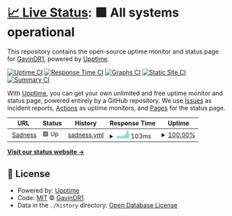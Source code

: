 # [📈 Live Status](https://GavinDR1.github.io/Monitor): <!--live status--> **🟩 All systems operational**

This repository contains the open-source uptime monitor and status page for [GavinDR1](https://GavinDR1.github.io/Monitor), powered by [Upptime](https://github.com/upptime/upptime).

[![Uptime CI](https://github.com/GavinDR1/Monitor/workflows/Uptime%20CI/badge.svg)](https://github.com/GavinDR1/Monitor/actions?query=workflow%3A%22Uptime+CI%22)
[![Response Time CI](https://github.com/GavinDR1/Monitor/workflows/Response%20Time%20CI/badge.svg)](https://github.com/GavinDR1/Monitor/actions?query=workflow%3A%22Response+Time+CI%22)
[![Graphs CI](https://github.com/GavinDR1/Monitor/workflows/Graphs%20CI/badge.svg)](https://github.com/GavinDR1/Monitor/actions?query=workflow%3A%22Graphs+CI%22)
[![Static Site CI](https://github.com/GavinDR1/Monitor/workflows/Static%20Site%20CI/badge.svg)](https://github.com/GavinDR1/Monitor/actions?query=workflow%3A%22Static+Site+CI%22)
[![Summary CI](https://github.com/GavinDR1/Monitor/workflows/Summary%20CI/badge.svg)](https://github.com/GavinDR1/Monitor/actions?query=workflow%3A%22Summary+CI%22)

With [Upptime](https://upptime.js.org), you can get your own unlimited and free uptime monitor and status page, powered entirely by a GitHub repository. We use [Issues](https://github.com/GavinDR1/Monitor/issues) as incident reports, [Actions](https://github.com/GavinDR1/Monitor/actions) as uptime monitors, and [Pages](https://GavinDR1.github.io/Monitor) for the status page.

<!--start: status pages-->
<!-- This summary is generated by Upptime (https://github.com/upptime/upptime) -->
<!-- Do not edit this manually, your changes will be overwritten -->
<!-- prettier-ignore -->
| URL | Status | History | Response Time | Uptime |
| --- | ------ | ------- | ------------- | ------ |
| <img alt="" src="https://icons.duckduckgo.com/ip3/null.ico" height="13"> [Sadness](google.com) | 🟩 Up | [sadness.yml](https://github.com/GavinDR1/Monitor/commits/HEAD/history/sadness.yml) | <details><summary><img alt="Response time graph" src="./graphs/sadness/response-time-week.png" height="20"> 103ms</summary><br><a href="https://GavinDR1.github.io/Monitor/history/sadness"><img alt="Response time 122" src="https://img.shields.io/endpoint?url=https%3A%2F%2Fraw.githubusercontent.com%2FGavinDR1%2FMonitor%2FHEAD%2Fapi%2Fsadness%2Fresponse-time.json"></a><br><a href="https://GavinDR1.github.io/Monitor/history/sadness"><img alt="24-hour response time 66" src="https://img.shields.io/endpoint?url=https%3A%2F%2Fraw.githubusercontent.com%2FGavinDR1%2FMonitor%2FHEAD%2Fapi%2Fsadness%2Fresponse-time-day.json"></a><br><a href="https://GavinDR1.github.io/Monitor/history/sadness"><img alt="7-day response time 103" src="https://img.shields.io/endpoint?url=https%3A%2F%2Fraw.githubusercontent.com%2FGavinDR1%2FMonitor%2FHEAD%2Fapi%2Fsadness%2Fresponse-time-week.json"></a><br><a href="https://GavinDR1.github.io/Monitor/history/sadness"><img alt="30-day response time 115" src="https://img.shields.io/endpoint?url=https%3A%2F%2Fraw.githubusercontent.com%2FGavinDR1%2FMonitor%2FHEAD%2Fapi%2Fsadness%2Fresponse-time-month.json"></a><br><a href="https://GavinDR1.github.io/Monitor/history/sadness"><img alt="1-year response time 122" src="https://img.shields.io/endpoint?url=https%3A%2F%2Fraw.githubusercontent.com%2FGavinDR1%2FMonitor%2FHEAD%2Fapi%2Fsadness%2Fresponse-time-year.json"></a></details> | <details><summary><a href="https://GavinDR1.github.io/Monitor/history/sadness">100.00%</a></summary><a href="https://GavinDR1.github.io/Monitor/history/sadness"><img alt="All-time uptime 100.00%" src="https://img.shields.io/endpoint?url=https%3A%2F%2Fraw.githubusercontent.com%2FGavinDR1%2FMonitor%2FHEAD%2Fapi%2Fsadness%2Fuptime.json"></a><br><a href="https://GavinDR1.github.io/Monitor/history/sadness"><img alt="24-hour uptime 100.00%" src="https://img.shields.io/endpoint?url=https%3A%2F%2Fraw.githubusercontent.com%2FGavinDR1%2FMonitor%2FHEAD%2Fapi%2Fsadness%2Fuptime-day.json"></a><br><a href="https://GavinDR1.github.io/Monitor/history/sadness"><img alt="7-day uptime 100.00%" src="https://img.shields.io/endpoint?url=https%3A%2F%2Fraw.githubusercontent.com%2FGavinDR1%2FMonitor%2FHEAD%2Fapi%2Fsadness%2Fuptime-week.json"></a><br><a href="https://GavinDR1.github.io/Monitor/history/sadness"><img alt="30-day uptime 100.00%" src="https://img.shields.io/endpoint?url=https%3A%2F%2Fraw.githubusercontent.com%2FGavinDR1%2FMonitor%2FHEAD%2Fapi%2Fsadness%2Fuptime-month.json"></a><br><a href="https://GavinDR1.github.io/Monitor/history/sadness"><img alt="1-year uptime 100.00%" src="https://img.shields.io/endpoint?url=https%3A%2F%2Fraw.githubusercontent.com%2FGavinDR1%2FMonitor%2FHEAD%2Fapi%2Fsadness%2Fuptime-year.json"></a></details>

<!--end: status pages-->

[**Visit our status website →**](https://GavinDR1.github.io/Monitor)

## 📄 License

- Powered by: [Upptime](https://github.com/upptime/upptime)
- Code: [MIT](./LICENSE) © [GavinDR1](https://GavinDR1.github.io/Monitor)
- Data in the `./history` directory: [Open Database License](https://opendatacommons.org/licenses/odbl/1-0/)

